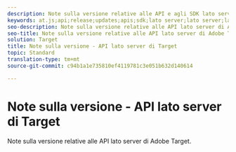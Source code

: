 ```yaml
---
description: Note sulla versione relative alle API e agli SDK lato server di Adobe Target
keywords: at.js;api;release;updates;apis;sdk;lato server;lato server;lato server
seo-description: Note sulla versione relative alle API lato server di Adobe Target.
seo-title: Note sulla versione relative alle API lato server di Adobe Target.
solution: Target
title: Note sulla versione - API lato server di Target
topic: Standard
translation-type: tm+mt
source-git-commit: c94b1a1e735810ef4119781c3e051b632d140614

---
```



# Note sulla versione - API lato server di Target

Note sulla versione relative alle API lato server di Adobe Target.
